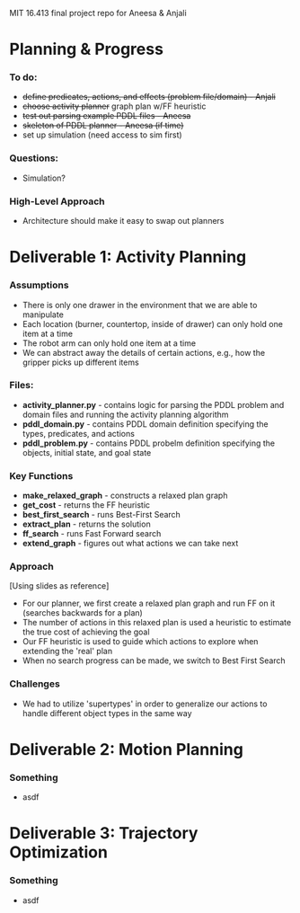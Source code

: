 MIT 16.413 final project repo for Aneesa &amp; Anjali

# Planning & Progress
### To do:
- ~~define predicates, actions, and effects (problem file/domain) - Anjali~~
- ~~choose activity planner~~ graph plan w/FF heuristic
- ~~test out parsing example PDDL files - Aneesa~~
- ~~skeleton of PDDL planner - Aneesa (if time)~~
- set up simulation (need access to sim first)

### Questions:
- Simulation?

### High-Level Approach
- Architecture should make it easy to swap out planners


# Deliverable 1: Activity Planning
### Assumptions
- There is only one drawer in the environment that we are able to manipulate
- Each location (burner, countertop, inside of drawer) can only hold one item at a time
- The robot arm can only hold one item at a time
- We can abstract away the details of certain actions, e.g., how the gripper picks up different items

### Files:
- **activity_planner.py** - contains logic for parsing the PDDL problem and domain files and running the activity planning algorithm
- **pddl_domain.py** - contains PDDL domain definition specifying the types, predicates, and actions
- **pddl_problem.py** - contains PDDL probelm definition specifying the objects, initial state, and goal state

### Key Functions
- **make_relaxed_graph** - constructs a relaxed plan graph
- **get_cost** - returns the FF heuristic
- **best_first_search** - runs Best-First Search
- **extract_plan** - returns the solution
- **ff_search** - runs Fast Forward search
- **extend_graph** - figures out what actions we can take next

### Approach
[Using slides as reference]
- For our planner, we first create a relaxed plan graph and run FF on it (searches backwards for a plan)
- The number of actions in this relaxed plan is used a heuristic to estimate the true cost of achieving the goal
- Our FF heuristic is used to guide which actions to explore when extending the 'real' plan
- When no search progress can be made, we switch to Best First Search

### Challenges
- We had to utilize 'supertypes' in order to generalize our actions to handle different object types in the same way

# Deliverable 2: Motion Planning
### Something
- asdf

# Deliverable 3: Trajectory Optimization
### Something
- asdf